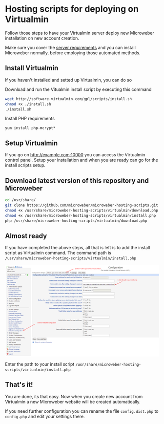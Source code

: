 # Hosting scripts for deploying on Virtualmin


Follow those steps to have your Virtualmin server deploy new Microweber installation on new account creation. 

Make sure you cover the [server requirements](https://github.com/microweber/microweber#general-requirements "") and you can install Microweber normally, before employing those automated methods.

## Install Virtualmin

If you haven't installed and setted up Virtualmin, you can do so

Download and run the Vitualmin install script by executing this command 

```sh
wget http://software.virtualmin.com/gpl/scripts/install.sh
chmod +x ./install.sh
./install.sh
```

Install PHP requirements
```
yum install php-mcrypt*
```

## Setup Virtualmin

If you go on http://example.com:10000 you can access the Virtualmin control panel.
Setup your installation and when you are ready can go for the install scripts setup.


## Download latest version of this repository and Microweber

```sh
cd /usr/share/
git clone https://github.com/microweber/microweber-hosting-scripts.git
chmod +x /usr/share/microweber-hosting-scripts/virtualmin/download.php
chmod +x /usr/share/microweber-hosting-scripts/virtualmin/install.php
php /usr/share/microweber-hosting-scripts/virtualmin/download.php

```

## Almost ready

If you have completed the above steps, all that is left is to add the install script as Virtualmin command. The command path is `/usr/share/microweber-hosting-scripts/virtualmin/install.php`

![setup.png](setup.png "")

Enter the path to your install script `/usr/share/microweber-hosting-scripts/virtualmin/install.php`


## That's it! 

You are done, its that easy. Now when you create new account from Virtualmin a new Microweber website will be created automatically. 

If you need further configuration you can rename the file `config.dist.php` to `config.php` and edit your settings there. 


